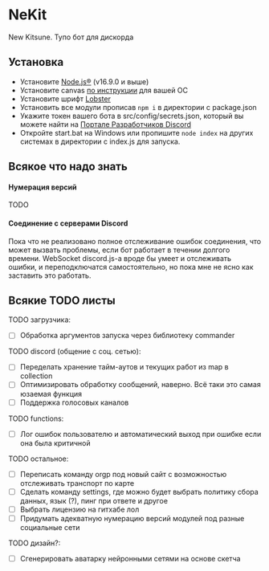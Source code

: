 # NeKit
New Kitsune. Тупо бот для дискорда

## Установка
- Установите [Node.js®](https://nodejs.org/) (v16.9.0 и выше) 
- Установите canvas [по инструкции](https://github.com/Automattic/node-canvas/wiki) для вашей ОС
- Установите шрифт [Lobster](https://fonts.google.com/specimen/Lobster)
- Установить все модули прописав `npm i` в директории с package.json
- Укажите токен вашего бота в src/config/secrets.json, который вы можете найти на [Портале Разработчиков Discord](https://discord.com/developers/)
- Откройте start.bat на Windows или пропишите `node index` на других системах в директории с index.js для запуска.

## Всякое что надо знать
#### Нумерация версий
TODO
#### Соединение с серверами Discord
Пока что не реализовано полное отслеживание ошибок соединения, что может вызвать проблемы, если бот работает в течении долгого времени.
WebSocket discord.js-а вроде бы умеет и отслеживать ошибки, и переподключатся самостоятельно, но пока мне не ясно как заставить это работать.

## Всякие TODO листы
TODO загрузчика:
- [ ] Обработка аргументов запуска через библиотеку commander

TODO discord (общение с соц. сетью):
- [ ] Переделать хранение тайм-аутов и текущих работ из map в collection
- [ ] Оптимизировать обработку сообщений, наверно. Всё таки это самая юзаемая функция
- [ ] Поддержка голосовых каналов

TODO functions:
- [ ] Лог ошибок пользователю и автоматический выход при ошибке если она была критичной

TODO остальное:
- [ ] Переписать команду orgp под новый сайт с возможностью отслеживать транспорт по карте
- [ ] Сделать команду settings, где можно будет выбрать политику сбора данных, язык (?), пинг при ответе и другое
- [ ] Выбрать лицензию на гитхабе лол
- [ ] Придумать адекватную нумерацию версий модулей под разные социальные сети

TODO дизайн?:
- [ ] Сгенерировать аватарку нейронными сетями на основе скетча


